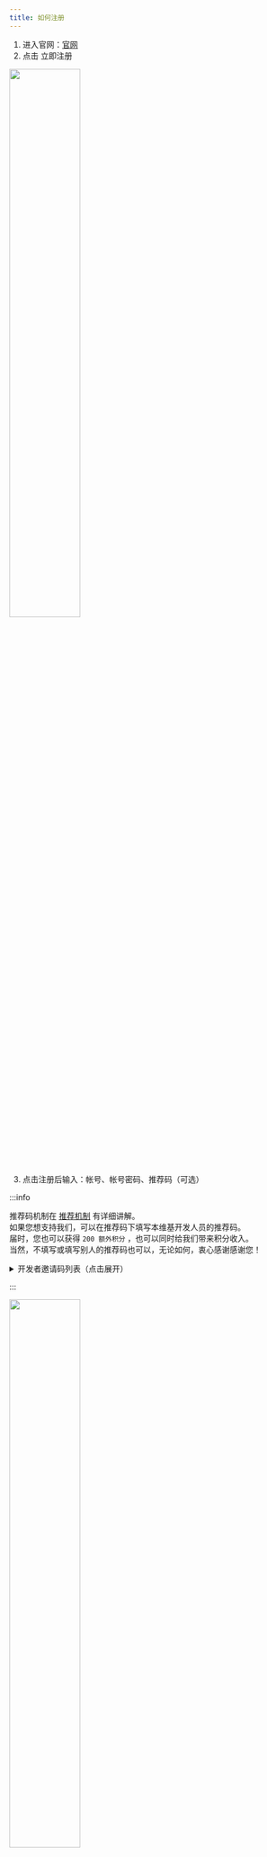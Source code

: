 ```yaml
---
title: 如何注册
---
```

 
1. 进入官网：[官网](https://simpfun.cn)    
2. 点击 立即注册  

<img src="/img/pages/Register-1.png" width="50%" />

3. 点击注册后输入：帐号、帐号密码、推荐码（可选）  

:::info

推荐码机制在 [推荐机制](/docs/sfe4/recommend) 有详细讲解。  
如果您想支持我们，可以在推荐码下填写本维基开发人员的推荐码。  
届时，您也可以获得 `200 额外积分` ，也可以同时给我们带来积分收入。  
当然，不填写或填写别人的推荐码也可以，无论如何，衷心感谢感谢您！

<details>
  <summary>
    开发者邀请码列表（点击展开）
  </summary>

- 曾小皮-ZengXiaoPi `1300270` `网页搭建，JE教程和大多数教程`

- ~~群里指点江山的~~Twelve_eight `1301180` `部分教程~~and斥巨资9r购置短域名~~`

- ~~不能干的~~能干辉 `1300361` `你做了什么来着`

- ~~sfe老用户~~剑舜 `1301726` `手机SFTP教程`

- ideafox `1302636` `rw-hps教程`

- ~~笨蛋~~`1332029` `添加了寻找插件的站点`

- 岚天呀 `1311554` `部分基岩版文档`

- `~~再不开放邀请码我要没饭吃了（曾小皮如是说）~~`
</details>

:::

<img src="/img/pages/Register-2.png" width="50%" />

4. 注册后进入微信小程序`简幻欢`，**准确无误地**输入您的微信号，然后**支付一元**即可绑定微信。绑定后，您就可以使用简幻欢的服务了。  

<img src="/img/pages/Register-3.png" width="50%" />
